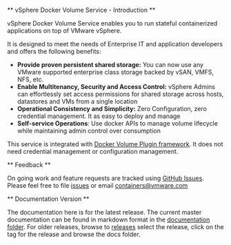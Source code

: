 ** vSphere Docker Volume Service - Introduction **

vSphere Docker Volume Service enables you to run stateful containerized applications on top of VMware vSphere. 

It is designed to meet the needs of Enterprise IT and application developers and offers the following benefits:

- **Provide proven persistent shared storage:** You can now use any VMware supported enterprise class storage backed by vSAN, VMFS, NFS, etc. 
- **Enable Multitenancy, Security and Access Control:** vSphere Admins can effortlessly set access permissions for shared storage across hosts, datastores and VMs from a single location
- **Operational Consistency and Simplicity:** Zero Configuration, zero credential management. It as easy to deploy and manage
- **Self-service Operations**: Use docker APIs to manage volume lifecycle while maintaining admin control over consumption 

This service is integrated with [Docker Volume Plugin framework](https://docs.docker.com/engine/extend/plugins_volume/). It does not need credential management or configuration management. 
 
<script type="text/javascript" src="https://asciinema.org/a/80417.js" id="asciicast-80417" async></script>

** Feedback **

On going work and feature requests are tracked using [GitHub Issues](https://github.com/vmware/docker-volume-vsphere/issues). Please feel free to file [issues](https://github.com/vmware/docker-volume-vsphere/issues) or email [containers@vmware.com](mailto:containers@vmware.com)

** Documentation Version **

The documentation here is for the latest release. The current master documentation can be found in markdown format in the [documentation folder](https://github.com/vmware/docker-volume-vsphere/tree/master/docs). For older releases, browse to [releases](https://github.com/vmware/docker-volume-vsphere/releases) select the release, click on the tag for the release and browse the docs folder.
